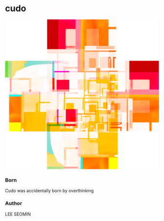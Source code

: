 # cudo

 <img src="https://github.com/leeseomin/cudo/blob/main/2K_CUDO.png" width="1900">



### Born

Cudo was accidentally born by overthinking


###  Author

LEE SEOMIN
